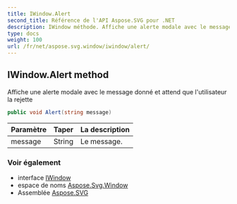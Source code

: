 ```yaml
---
title: IWindow.Alert
second_title: Référence de l'API Aspose.SVG pour .NET
description: IWindow méthode. Affiche une alerte modale avec le message donné et attend que lutilisateur la rejette
type: docs
weight: 100
url: /fr/net/aspose.svg.window/iwindow/alert/
---
```

## IWindow.Alert method

Affiche une alerte modale avec le message donné et attend que l'utilisateur la rejette

```csharp
public void Alert(string message)
```

| Paramètre | Taper | La description |
| --- | --- | --- |
| message | String | Le message. |

### Voir également

* interface [IWindow](../)
* espace de noms [Aspose.Svg.Window](../../iwindow/)
* Assemblée [Aspose.SVG](../../../)



